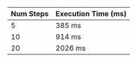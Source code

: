 | Num Steps | Execution Time (ms) |
|-----------|---------------------|
| 5           | 385 ms             |
| 10           | 914 ms             |
| 20           | 2026 ms             |
